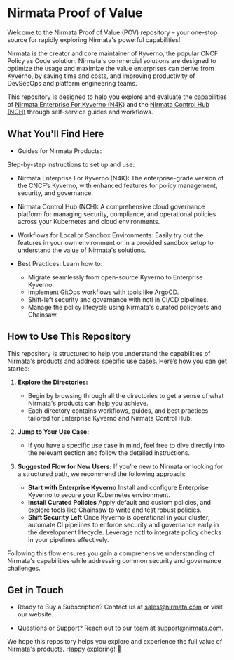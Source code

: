 # Nirmata Proof of Value
Welcome to the Nirmata Proof of Value (POV) repository – your one-stop source for rapidly exploring Nirmata's powerful capabilities!

Nirmata is the creator and core maintainer of Kyverno, the popular CNCF Policy as Code solution. Nirmata's commercial solutions are designed to optimize the usage and maximize the value enterprises can derive from Kyverno, by saving time and costs, and improving productivity of DevSecOps and platform engineering teams.

This repository is designed to help you explore and evaluate the capabilities of [Nirmata Enterprise For Kyverno (N4K)](https://nirmata.com/nirmata-enterprise-for-kyverno/) and the [Nirmata Control Hub (NCH)](https://nirmata.com/nirmata-control-hub/) through self-service guides and workflows.

## What You'll Find Here
* Guides for Nirmata Products:

Step-by-step instructions to set up and use:

  * Nirmata Enterprise For Kyverno (N4K): The enterprise-grade version of the CNCF’s Kyverno, with enhanced features for policy management, security, and governance.
  * Nirmata Control Hub (NCH): A comprehensive cloud governance platform for managing security, compliance, and operational policies across your Kubernetes and cloud environments.

* Workflows for Local or Sandbox Environments:
Easily try out the features in your own environment or in a provided sandbox setup to understand the value of Nirmata's solutions.

* Best Practices:
Learn how to:

  * Migrate seamlessly from open-source Kyverno to Enterprise Kyverno.
  * Implement GitOps workflows with tools like ArgoCD.
  * Shift-left security and governance with nctl in CI/CD pipelines.
  * Manage the policy lifecycle using Nirmata's curated policysets and Chainsaw.

## How to Use This Repository
This repository is structured to help you understand the capabilities of Nirmata's products and address specific use cases. Here’s how you can get started:

1. **Explore the Directories:**
    * Begin by browsing through all the directories to get a sense of what Nirmata's products can help you achieve.
    * Each directory contains workflows, guides, and best practices tailored for Enterprise Kyverno and Nirmata Control Hub.

2. **Jump to Your Use Case:**
    * If you have a specific use case in mind, feel free to dive directly into the relevant section and follow the detailed instructions.

3. **Suggested Flow for New Users:** If you’re new to Nirmata or looking for a structured path, we recommend the following approach:
    * **Start with Enterprise Kyverno**
    Install and configure Enterprise Kyverno to secure your Kubernetes environment.
    * **Install Curated Policies**
    Apply default and custom policies, and explore tools like Chainsaw to write and test robust policies.
    * **Shift Security Left**
    Once Kyverno is operational in your cluster, automate CI pipelines to enforce security and governance early in the development lifecycle. Leverage nctl to integrate policy checks in your pipelines effectively.

Following this flow ensures you gain a comprehensive understanding of Nirmata's capabilities while addressing common security and governance challenges.

## Get in Touch
* Ready to Buy a Subscription?
Contact us at sales@nirmata.com or visit our website.

* Questions or Support?
Reach out to our team at support@nirmata.com.

We hope this repository helps you explore and experience the full value of Nirmata's products. Happy exploring! 🚀
